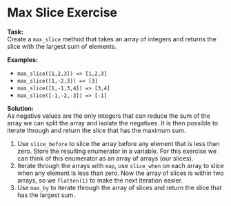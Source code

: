 # Max Slice Exercise

**Task:**  
Create a `max_slice` method that takes an array of integers and returns the slice with the largest sum of elements.

**Examples:**
* `max_slice([1,2,3]) => [1,2,3]`
* `max_slice([1,-2,3]) => [3]`
* `max_slice([1,-1,3,4]) => [3,4]`
* `max_slice([-1,-2,-3]) => [-1]`

**Solution:**  
As negative values are the only integers that can reduce the sum of the array we can split the array and isolate the negatives. It is then possible to iterate through and return the slice that has the maximum sum.  

1. Use `slice_before` to slice the array before any element that is less than zero. Store the resulting enumerator in a variable. For this exercise we can think of this enumerator as an array of arrays (our slices).
2. Iterate through the arrays with `map`, use `slice_when` on each array to slice when any element is less than zero. Now the array of slices is within two arrays, so we `flatten(1)` to make the next iteration easier.
3. Use `max_by` to iterate through the array of slices and return the slice that has the largest sum.
